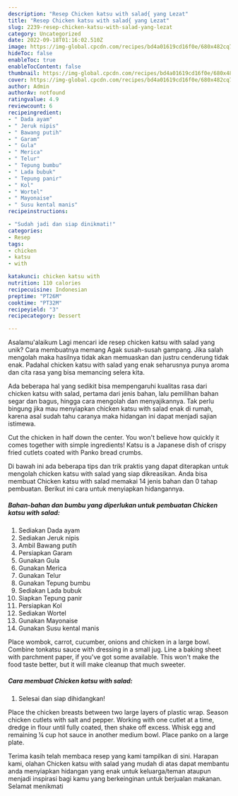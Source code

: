 ```yaml
---
description: "Resep Chicken katsu with salad{ yang Lezat"
title: "Resep Chicken katsu with salad{ yang Lezat"
slug: 2239-resep-chicken-katsu-with-salad-yang-lezat
category: Uncategorized
date: 2022-09-18T01:16:02.510Z
image: https://img-global.cpcdn.com/recipes/bd4a01619cd16f0e/680x482cq70/chicken-katsu-with-salad-foto-resep-utama.jpg
hideToc: false
enableToc: true
enableTocContent: false
thumbnail: https://img-global.cpcdn.com/recipes/bd4a01619cd16f0e/680x482cq70/chicken-katsu-with-salad-foto-resep-utama.jpg
cover: https://img-global.cpcdn.com/recipes/bd4a01619cd16f0e/680x482cq70/chicken-katsu-with-salad-foto-resep-utama.jpg
author: Admin
authorAv: notfound
ratingvalue: 4.9
reviewcount: 6
recipeingredient:
- " Dada ayam"
- " Jeruk nipis"
- " Bawang putih"
- " Garam"
- " Gula"
- " Merica"
- " Telur"
- " Tepung bumbu"
- " Lada bubuk"
- " Tepung panir"
- " Kol"
- " Wortel"
- " Mayonaise"
- " Susu kental manis"
recipeinstructions:

- "Sudah jadi dan siap dinikmati!"
categories:
- Resep
tags:
- chicken
- katsu
- with

katakunci: chicken katsu with 
nutrition: 110 calories
recipecuisine: Indonesian
preptime: "PT26M"
cooktime: "PT32M"
recipeyield: "3"
recipecategory: Dessert

---
```



Asalamu'alaikum Lagi mencari ide resep chicken katsu with salad yang unik? Cara membuatnya memang Agak susah-susah gampang. Jika salah mengolah maka hasilnya tidak akan memuaskan dan justru cenderung tidak enak. Padahal chicken katsu with salad yang enak seharusnya punya aroma dan cita rasa yang bisa memancing selera kita.


Ada beberapa hal yang sedikit bisa mempengaruhi kualitas rasa dari chicken katsu with salad, pertama dari jenis bahan, lalu pemilihan bahan segar dan bagus, hingga cara mengolah dan menyajikannya. Tak perlu bingung jika mau menyiapkan chicken katsu with salad enak di rumah, karena asal sudah tahu caranya maka hidangan ini dapat menjadi sajian istimewa.

Cut the chicken in half down the center. You won&#39;t believe how quickly it comes together with simple ingredients! Katsu is a Japanese dish of crispy fried cutlets coated with Panko bread crumbs.


Di bawah ini ada beberapa tips dan trik praktis yang dapat diterapkan untuk mengolah chicken katsu with salad yang siap dikreasikan. Anda bisa membuat Chicken katsu with salad memakai 14 jenis bahan dan 0 tahap pembuatan. Berikut ini cara untuk menyiapkan hidangannya.

<!--inarticleads1-->

##### Bahan-bahan dan bumbu yang diperlukan untuk pembuatan Chicken katsu with salad:

1. Sediakan  Dada ayam
1. Sediakan  Jeruk nipis
1. Ambil  Bawang putih
1. Persiapkan  Garam
1. Gunakan  Gula
1. Gunakan  Merica
1. Gunakan  Telur
1. Gunakan  Tepung bumbu
1. Sediakan  Lada bubuk
1. Siapkan  Tepung panir
1. Persiapkan  Kol
1. Sediakan  Wortel
1. Gunakan  Mayonaise
1. Gunakan  Susu kental manis


Place wombok, carrot, cucumber, onions and chicken in a large bowl. Combine tonkatsu sauce with dressing in a small jug. Line a baking sheet with parchment paper, if you&#39;ve got some available. This won&#39;t make the food taste better, but it will make cleanup that much sweeter. 

<!--inarticleads2-->

##### Cara membuat Chicken katsu with salad:


1. Selesai dan siap dihidangkan!

Place the chicken breasts between two large layers of plastic wrap. Season chicken cutlets with salt and pepper. Working with one cutlet at a time, dredge in flour until fully coated, then shake off excess. Whisk egg and remaining ¼ cup hot sauce in another medium bowl. Place panko on a large plate. 

Terima kasih telah membaca resep yang kami tampilkan di sini. Harapan kami, olahan Chicken katsu with salad yang mudah di atas dapat membantu anda menyiapkan hidangan yang enak untuk keluarga/teman ataupun menjadi inspirasi bagi kamu yang berkeinginan untuk berjualan makanan. Selamat menikmati
